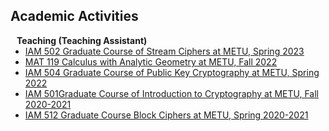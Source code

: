 ## Academic Activities
 

<h4 style="margin:0 10px 0;">Teaching (Teaching Assistant)</h4>

<ul style="margin:0 0 20px;">
  <li><a href="https://catalog.metu.edu.tr/course.php?course_code=9700501"><autocolor>IAM 502 Graduate Course of Stream Ciphers at METU, Spring 2023</autocolor></a></li>
  <li><a href="http://ma119.math.metu.edu.tr/"><autocolor>MAT 119 Calculus with Analytic Geometry at METU, Fall 2022</autocolor></a></li>
  <li><a href="https://catalog.metu.edu.tr/course.php?course_code=9700501"><autocolor>IAM 504 Graduate Course of Public Key Cryptography at METU, Spring 2022</autocolor></a></li>
  <li><a href="https://catalog.metu.edu.tr/course.php?course_code=9700501"><autocolor>IAM 501Graduate Course of Introduction to Cryptography at METU, Fall 2020-2021</autocolor></a></li>
  <li><a href="https://catalog.metu.edu.tr/course.php?course_code=9700512"><autocolor>IAM 512 Graduate Course Block Ciphers at METU, Spring 2020-2021</autocolor></a></li>
</ul>